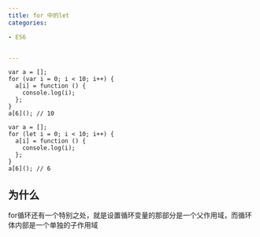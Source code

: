 ```yaml
---
title: for 中的let
categories: 

- ES6


---
```

```
var a = [];
for (var i = 0; i < 10; i++) {
  a[i] = function () {
    console.log(i);
  };
}
a[6](); // 10
```

```
var a = [];
for (let i = 0; i < 10; i++) {
  a[i] = function () {
    console.log(i);
  };
}
a[6](); // 6
```
## 为什么



for循环还有一个特别之处，就是设置循环变量的那部分是一个父作用域，而循环体内部是一个单独的子作用域
